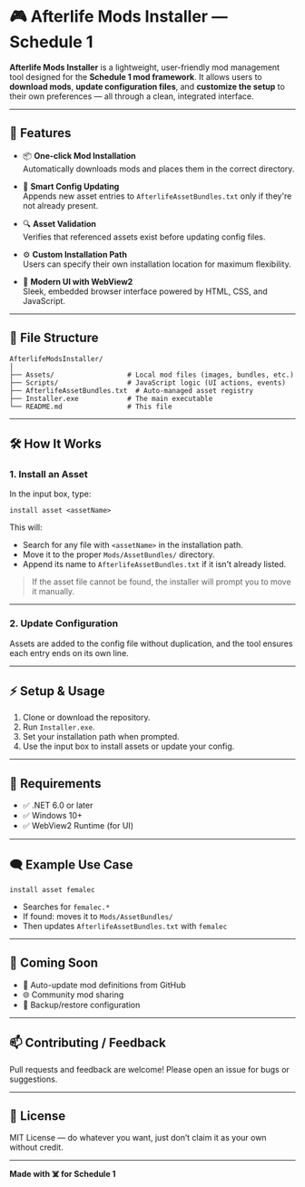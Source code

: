 # 🎮 Afterlife Mods Installer — Schedule 1

**Afterlife Mods Installer** is a lightweight, user-friendly mod management tool designed for the **Schedule 1 mod framework**. It allows users to **download mods**, **update configuration files**, and **customize the setup** to their own preferences — all through a clean, integrated interface.

---

## 🚀 Features

- 📦 **One-click Mod Installation**  
  Automatically downloads mods and places them in the correct directory.

- 🧠 **Smart Config Updating**  
  Appends new asset entries to `AfterlifeAssetBundles.txt` only if they're not already present.

- 🔍 **Asset Validation**  
  Verifies that referenced assets exist before updating config files.

- ⚙️ **Custom Installation Path**  
  Users can specify their own installation location for maximum flexibility.

- 🎨 **Modern UI with WebView2**  
  Sleek, embedded browser interface powered by HTML, CSS, and JavaScript.

---

## 📂 File Structure

```
AfterlifeModsInstaller/
│
├── Assets/                  # Local mod files (images, bundles, etc.)
├── Scripts/                 # JavaScript logic (UI actions, events)
├── AfterlifeAssetBundles.txt  # Auto-managed asset registry
├── Installer.exe            # The main executable
└── README.md                # This file
```

---

## 🛠️ How It Works

### 1. **Install an Asset**

In the input box, type:

```
install asset <assetName>
```

This will:
- Search for any file with `<assetName>` in the installation path.
- Move it to the proper `Mods/AssetBundles/` directory.
- Append its name to `AfterlifeAssetBundles.txt` if it isn't already listed.

> If the asset file cannot be found, the installer will prompt you to move it manually.

---

### 2. **Update Configuration**

Assets are added to the config file without duplication, and the tool ensures each entry ends on its own line.

---

## ⚡ Setup & Usage

1. Clone or download the repository.
2. Run `Installer.exe`.
3. Set your installation path when prompted.
4. Use the input box to install assets or update your config.

---

## 🧩 Requirements

- ✅ .NET 6.0 or later  
- ✅ Windows 10+  
- ✅ WebView2 Runtime (for UI)

---

## 🗨️ Example Use Case

```
install asset femalec
```

- Searches for `femalec.*`
- If found: moves it to `Mods/AssetBundles/`
- Then updates `AfterlifeAssetBundles.txt` with `femalec`

---

## 🧪 Coming Soon

- 🔄 Auto-update mod definitions from GitHub
- 🌐 Community mod sharing
- 🧰 Backup/restore configuration

---

## 📫 Contributing / Feedback

Pull requests and feedback are welcome! Please open an issue for bugs or suggestions.

---

## 📜 License

MIT License — do whatever you want, just don’t claim it as your own without credit.

---
**Made with ☠️ for Schedule 1**
